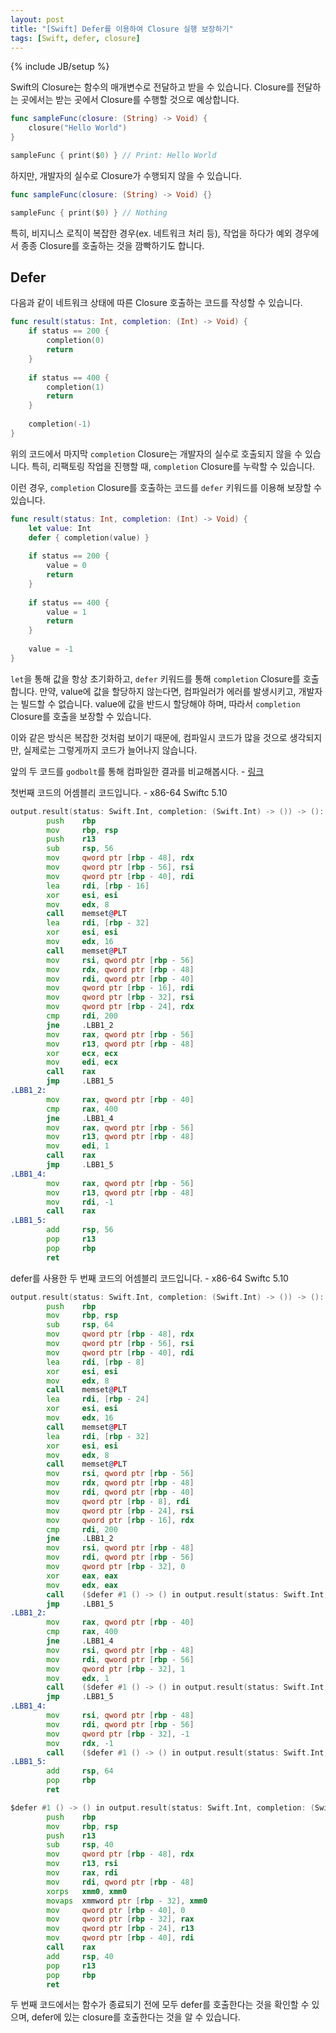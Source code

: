 ```yaml
---
layout: post
title: "[Swift] Defer를 이용하여 Closure 실행 보장하기"
tags: [Swift, defer, closure]
---
```

{% include JB/setup %}

Swift의 Closure는 함수의 매개변수로 전달하고 받을 수 있습니다. Closure를 전달하는 곳에서는 받는 곳에서 Closure를 수행할 것으로 예상합니다.

```swift
func sampleFunc(closure: (String) -> Void) {
    closure("Hello World")
}

sampleFunc { print($0) } // Print: Hello World
```

하지만, 개발자의 실수로 Closure가 수행되지 않을 수 있습니다.

```swift
func sampleFunc(closure: (String) -> Void) {}

sampleFunc { print($0) } // Nothing
```

특히, 비지니스 로직이 복잡한 경우(ex. 네트워크 처리 등), 작업을 하다가 예외 경우에서 종종 Closure를 호출하는 것을 깜빡하기도 합니다.

## Defer

다음과 같이 네트워크 상태에 따른 Closure 호출하는 코드를 작성할 수 있습니다.

```swift
func result(status: Int, completion: (Int) -> Void) {
    if status == 200 {
        completion(0)
        return
    }
    
    if status == 400 {
        completion(1)
        return
    }
    
    completion(-1)
}
```

위의 코드에서 마지막 `completion` Closure는 개발자의 실수로 호출되지 않을 수 있습니다. 특히, 리팩토링 작업을 진행할 때, `completion` Closure를 누락할 수 있습니다.

이런 경우, `completion` Closure를 호출하는 코드를 `defer` 키워드를 이용해 보장할 수 있습니다.

```swift
func result(status: Int, completion: (Int) -> Void) {
    let value: Int
    defer { completion(value) }
    
    if status == 200 {
        value = 0
        return
    }
    
    if status == 400 {
        value = 1
        return
    }
    
    value = -1
}
```

`let`을 통해 값을 항상 초기화하고, `defer` 키워드를 통해 `completion` Closure를 호출합니다. 만약, value에 값을 할당하지 않는다면, 컴파일러가 에러를 발생시키고, 개발자는 빌드할 수 없습니다. value에 값을 반드시 할당해야 하며, 따라서 `completion` Closure를 호출을 보장할 수 있습니다.

이와 같은 방식은 복잡한 것처럼 보이기 때문에, 컴파일시 코드가 많을 것으로 생각되지만, 실제로는 그렇게까지 코드가 늘어나지 않습니다.

앞의 두 코드를 `godbolt`를 통해 컴파일한 결과를 비교해봅시다. - [링크](https://godbolt.org/z/dEhrs1Gne)

첫번째 코드의 어셈블리 코드입니다. - x86-64 Swiftc 5.10

```asm
output.result(status: Swift.Int, completion: (Swift.Int) -> ()) -> ():
        push    rbp
        mov     rbp, rsp
        push    r13
        sub     rsp, 56
        mov     qword ptr [rbp - 48], rdx
        mov     qword ptr [rbp - 56], rsi
        mov     qword ptr [rbp - 40], rdi
        lea     rdi, [rbp - 16]
        xor     esi, esi
        mov     edx, 8
        call    memset@PLT
        lea     rdi, [rbp - 32]
        xor     esi, esi
        mov     edx, 16
        call    memset@PLT
        mov     rsi, qword ptr [rbp - 56]
        mov     rdx, qword ptr [rbp - 48]
        mov     rdi, qword ptr [rbp - 40]
        mov     qword ptr [rbp - 16], rdi
        mov     qword ptr [rbp - 32], rsi
        mov     qword ptr [rbp - 24], rdx
        cmp     rdi, 200
        jne     .LBB1_2
        mov     rax, qword ptr [rbp - 56]
        mov     r13, qword ptr [rbp - 48]
        xor     ecx, ecx
        mov     edi, ecx
        call    rax
        jmp     .LBB1_5
.LBB1_2:
        mov     rax, qword ptr [rbp - 40]
        cmp     rax, 400
        jne     .LBB1_4
        mov     rax, qword ptr [rbp - 56]
        mov     r13, qword ptr [rbp - 48]
        mov     edi, 1
        call    rax
        jmp     .LBB1_5
.LBB1_4:
        mov     rax, qword ptr [rbp - 56]
        mov     r13, qword ptr [rbp - 48]
        mov     rdi, -1
        call    rax
.LBB1_5:
        add     rsp, 56
        pop     r13
        pop     rbp
        ret
```

defer를 사용한 두 번째 코드의 어셈블리 코드입니다. - x86-64 Swiftc 5.10

```asm
output.result(status: Swift.Int, completion: (Swift.Int) -> ()) -> ():
        push    rbp
        mov     rbp, rsp
        sub     rsp, 64
        mov     qword ptr [rbp - 48], rdx
        mov     qword ptr [rbp - 56], rsi
        mov     qword ptr [rbp - 40], rdi
        lea     rdi, [rbp - 8]
        xor     esi, esi
        mov     edx, 8
        call    memset@PLT
        lea     rdi, [rbp - 24]
        xor     esi, esi
        mov     edx, 16
        call    memset@PLT
        lea     rdi, [rbp - 32]
        xor     esi, esi
        mov     edx, 8
        call    memset@PLT
        mov     rsi, qword ptr [rbp - 56]
        mov     rdx, qword ptr [rbp - 48]
        mov     rdi, qword ptr [rbp - 40]
        mov     qword ptr [rbp - 8], rdi
        mov     qword ptr [rbp - 24], rsi
        mov     qword ptr [rbp - 16], rdx
        cmp     rdi, 200
        jne     .LBB1_2
        mov     rsi, qword ptr [rbp - 48]
        mov     rdi, qword ptr [rbp - 56]
        mov     qword ptr [rbp - 32], 0
        xor     eax, eax
        mov     edx, eax
        call    ($defer #1 () -> () in output.result(status: Swift.Int, completion: (Swift.Int) -> ()) -> ())
        jmp     .LBB1_5
.LBB1_2:
        mov     rax, qword ptr [rbp - 40]
        cmp     rax, 400
        jne     .LBB1_4
        mov     rsi, qword ptr [rbp - 48]
        mov     rdi, qword ptr [rbp - 56]
        mov     qword ptr [rbp - 32], 1
        mov     edx, 1
        call    ($defer #1 () -> () in output.result(status: Swift.Int, completion: (Swift.Int) -> ()) -> ())
        jmp     .LBB1_5
.LBB1_4:
        mov     rsi, qword ptr [rbp - 48]
        mov     rdi, qword ptr [rbp - 56]
        mov     qword ptr [rbp - 32], -1
        mov     rdx, -1
        call    ($defer #1 () -> () in output.result(status: Swift.Int, completion: (Swift.Int) -> ()) -> ())
.LBB1_5:
        add     rsp, 64
        pop     rbp
        ret

$defer #1 () -> () in output.result(status: Swift.Int, completion: (Swift.Int) -> ()) -> ():
        push    rbp
        mov     rbp, rsp
        push    r13
        sub     rsp, 40
        mov     qword ptr [rbp - 48], rdx
        mov     r13, rsi
        mov     rax, rdi
        mov     rdi, qword ptr [rbp - 48]
        xorps   xmm0, xmm0
        movaps  xmmword ptr [rbp - 32], xmm0
        mov     qword ptr [rbp - 40], 0
        mov     qword ptr [rbp - 32], rax
        mov     qword ptr [rbp - 24], r13
        mov     qword ptr [rbp - 40], rdi
        call    rax
        add     rsp, 40
        pop     r13
        pop     rbp
        ret
```

두 번째 코드에서는 함수가 종료되기 전에 모두 defer를 호출한다는 것을 확인할 수 있으며, defer에 있는 closure를 호출한다는 것을 알 수 있습니다.